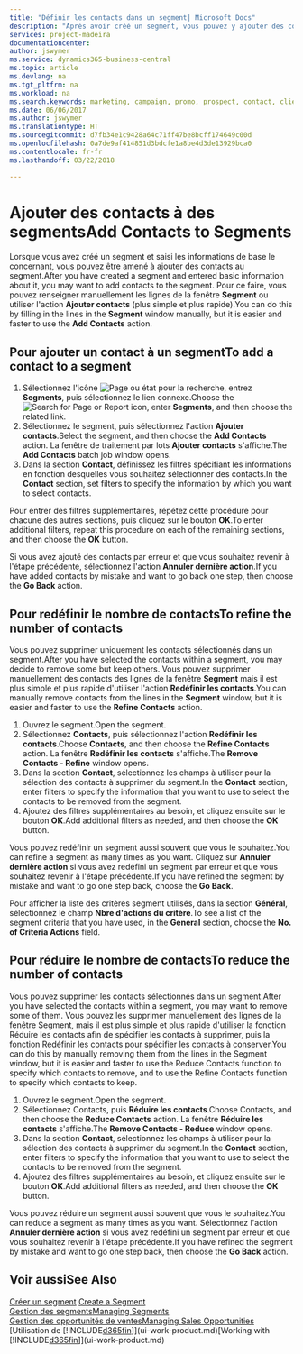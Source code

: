 ```yaml
---
title: "Définir les contacts dans un segment| Microsoft Docs"
description: "Après avoir créé un segment, vous pouvez y ajouter des contacts, par exemple, dans le cadre d'une campagne marketing visant des clients particuliers."
services: project-madeira
documentationcenter: 
author: jswymer
ms.service: dynamics365-business-central
ms.topic: article
ms.devlang: na
ms.tgt_pltfrm: na
ms.workload: na
ms.search.keywords: marketing, campaign, promo, prospect, contact, client, customer
ms.date: 06/06/2017
ms.author: jswymer
ms.translationtype: HT
ms.sourcegitcommit: d7fb34e1c9428a64c71ff47be8bcff174649c00d
ms.openlocfilehash: 0a7de9af414851d3bdcfe1a8be4d3de13929bca0
ms.contentlocale: fr-fr
ms.lasthandoff: 03/22/2018

---
```

# <a name="add-contacts-to-segments"></a><span data-ttu-id="fadde-103">Ajouter des contacts à des segments</span><span class="sxs-lookup"><span data-stu-id="fadde-103">Add Contacts to Segments</span></span>
<span data-ttu-id="fadde-104">Lorsque vous avez créé un segment et saisi les informations de base le concernant, vous pouvez être amené à ajouter des contacts au segment.</span><span class="sxs-lookup"><span data-stu-id="fadde-104">After you have created a segment and entered basic information about it, you may want to add contacts to the segment.</span></span> <span data-ttu-id="fadde-105">Pour ce faire, vous pouvez renseigner manuellement les lignes de la fenêtre **Segment** ou utiliser l'action **Ajouter contacts** (plus simple et plus rapide).</span><span class="sxs-lookup"><span data-stu-id="fadde-105">You can do this by filling in the lines in the **Segment** window manually, but it is easier and faster to use the **Add Contacts** action.</span></span>

## <a name="to-add-a-contact-to-a-segment"></a><span data-ttu-id="fadde-106">Pour ajouter un contact à un segment</span><span class="sxs-lookup"><span data-stu-id="fadde-106">To add a contact to a segment</span></span>
1. <span data-ttu-id="fadde-107">Sélectionnez l'icône ![Page ou état pour la recherche](media/ui-search/search_small.png "Page ou état pour la recherche"), entrez **Segments**, puis sélectionnez le lien connexe.</span><span class="sxs-lookup"><span data-stu-id="fadde-107">Choose the ![Search for Page or Report](media/ui-search/search_small.png "Search for Page or Report icon") icon, enter **Segments**, and then choose the related link.</span></span>  
2. <span data-ttu-id="fadde-108">Sélectionnez le segment, puis sélectionnez l'action **Ajouter contacts**.</span><span class="sxs-lookup"><span data-stu-id="fadde-108">Select the segment, and then choose the **Add Contacts** action.</span></span> <span data-ttu-id="fadde-109">La fenêtre de traitement par lots **Ajouter contacts** s'affiche.</span><span class="sxs-lookup"><span data-stu-id="fadde-109">The **Add Contacts** batch job window opens.</span></span>
3. <span data-ttu-id="fadde-110">Dans la section **Contact**, définissez les filtres spécifiant les informations en fonction desquelles vous souhaitez sélectionner des contacts.</span><span class="sxs-lookup"><span data-stu-id="fadde-110">In the **Contact** section, set filters to specify the information by which you want to select contacts.</span></span>

<span data-ttu-id="fadde-111">Pour entrer des filtres supplémentaires, répétez cette procédure pour chacune des autres sections, puis cliquez sur le bouton **OK**.</span><span class="sxs-lookup"><span data-stu-id="fadde-111">To enter additional filters, repeat this procedure on each of the remaining sections, and then choose the **OK** button.</span></span>

<span data-ttu-id="fadde-112">Si vous avez ajouté des contacts par erreur et que vous souhaitez revenir à l'étape précédente, sélectionnez l'action **Annuler dernière action**.</span><span class="sxs-lookup"><span data-stu-id="fadde-112">If you have added contacts by mistake and want to go back one step, then choose the **Go Back** action.</span></span>

## <a name="to-refine-the-number-of-contacts"></a><span data-ttu-id="fadde-113">Pour redéfinir le nombre de contacts</span><span class="sxs-lookup"><span data-stu-id="fadde-113">To refine the number of contacts</span></span>
<span data-ttu-id="fadde-114">Vous pouvez supprimer uniquement les contacts sélectionnés dans un segment.</span><span class="sxs-lookup"><span data-stu-id="fadde-114">After you have selected the contacts within a segment, you may decide to remove some but keep others.</span></span> <span data-ttu-id="fadde-115">Vous pouvez supprimer manuellement des contacts des lignes de la fenêtre **Segment** mais il est plus simple et plus rapide d'utiliser l'action **Redéfinir les contacts**.</span><span class="sxs-lookup"><span data-stu-id="fadde-115">You can manually remove contacts from the lines in the **Segment** window, but it is easier and faster to use the **Refine Contacts** action.</span></span>

1. <span data-ttu-id="fadde-116">Ouvrez le segment.</span><span class="sxs-lookup"><span data-stu-id="fadde-116">Open the segment.</span></span>
2. <span data-ttu-id="fadde-117">Sélectionnez **Contacts**, puis sélectionnez l'action **Redéfinir les contacts**.</span><span class="sxs-lookup"><span data-stu-id="fadde-117">Choose **Contacts**, and then choose the **Refine Contacts** action.</span></span> <span data-ttu-id="fadde-118">La fenêtre **Redéfinir les contacts** s'affiche.</span><span class="sxs-lookup"><span data-stu-id="fadde-118">The **Remove Contacts - Refine** window opens.</span></span>
3. <span data-ttu-id="fadde-119">Dans la section **Contact**, sélectionnez les champs à utiliser pour la sélection des contacts à supprimer du segment.</span><span class="sxs-lookup"><span data-stu-id="fadde-119">In the **Contact** section, enter filters to specify the information that you want to use to select the contacts to be removed from the segment.</span></span>
4. <span data-ttu-id="fadde-120">Ajoutez des filtres supplémentaires au besoin, et cliquez ensuite sur le bouton **OK**.</span><span class="sxs-lookup"><span data-stu-id="fadde-120">Add additional filters as needed, and then choose the **OK** button.</span></span>

<span data-ttu-id="fadde-121">Vous pouvez redéfinir un segment aussi souvent que vous le souhaitez.</span><span class="sxs-lookup"><span data-stu-id="fadde-121">You can refine a segment as many times as you want.</span></span> <span data-ttu-id="fadde-122">Cliquez sur **Annuler dernière action** si vous avez redéfini un segment par erreur et que vous souhaitez revenir à l'étape précédente.</span><span class="sxs-lookup"><span data-stu-id="fadde-122">If you have refined the segment by mistake and want to go one step back, choose the **Go Back**.</span></span>

<span data-ttu-id="fadde-123">Pour afficher la liste des critères segment utilisés, dans la section **Général**, sélectionnez le champ **Nbre d'actions du critère**.</span><span class="sxs-lookup"><span data-stu-id="fadde-123">To see a list of the segment criteria that you have used, in the **General** section, choose the **No. of Criteria Actions** field.</span></span>

## <a name="to-reduce-the-number-of-contacts"></a><span data-ttu-id="fadde-124">Pour réduire le nombre de contacts</span><span class="sxs-lookup"><span data-stu-id="fadde-124">To reduce the number of contacts</span></span>
<span data-ttu-id="fadde-125">Vous pouvez supprimer les contacts sélectionnés dans un segment.</span><span class="sxs-lookup"><span data-stu-id="fadde-125">After you have selected the contacts within a segment, you may want to remove some of them.</span></span> <span data-ttu-id="fadde-126">Vous pouvez les supprimer manuellement des lignes de la fenêtre Segment, mais il est plus simple et plus rapide d'utiliser la fonction Réduire les contacts afin de spécifier les contacts à supprimer, puis la fonction Redéfinir les contacts pour spécifier les contacts à conserver.</span><span class="sxs-lookup"><span data-stu-id="fadde-126">You can do this by manually removing them from the lines in the Segment window, but it is easier and faster to use the Reduce Contacts function to specify which contacts to remove, and to use the Refine Contacts function to specify which contacts to keep.</span></span>

1. <span data-ttu-id="fadde-127">Ouvrez le segment.</span><span class="sxs-lookup"><span data-stu-id="fadde-127">Open the segment.</span></span>
2. <span data-ttu-id="fadde-128">Sélectionnez Contacts, puis **Réduire les contacts**.</span><span class="sxs-lookup"><span data-stu-id="fadde-128">Choose Contacts, and then choose the **Reduce Contacts** action.</span></span> <span data-ttu-id="fadde-129">La fenêtre **Réduire les contacts** s'affiche.</span><span class="sxs-lookup"><span data-stu-id="fadde-129">The **Remove Contacts - Reduce** window opens.</span></span>
3. <span data-ttu-id="fadde-130">Dans la section **Contact**, sélectionnez les champs à utiliser pour la sélection des contacts à supprimer du segment.</span><span class="sxs-lookup"><span data-stu-id="fadde-130">In the **Contact** section, enter filters to specify the information that you want to use to select the contacts to be removed from the segment.</span></span>
4. <span data-ttu-id="fadde-131">Ajoutez des filtres supplémentaires au besoin, et cliquez ensuite sur le bouton **OK**.</span><span class="sxs-lookup"><span data-stu-id="fadde-131">Add additional filters as needed, and then choose the **OK** button.</span></span>

<span data-ttu-id="fadde-132">Vous pouvez réduire un segment aussi souvent que vous le souhaitez.</span><span class="sxs-lookup"><span data-stu-id="fadde-132">You can reduce a segment as many times as you want.</span></span> <span data-ttu-id="fadde-133">Sélectionnez l'action **Annuler dernière action** si vous avez redéfini un segment par erreur et que vous souhaitez revenir à l'étape précédente.</span><span class="sxs-lookup"><span data-stu-id="fadde-133">If you have refined the segment by mistake and want to go one step back, then choose the **Go Back** action.</span></span>

## <a name="see-also"></a><span data-ttu-id="fadde-134">Voir aussi</span><span class="sxs-lookup"><span data-stu-id="fadde-134">See Also</span></span>
<span data-ttu-id="fadde-135">[Créer un segment](marketing-how-create-segment.md) </span><span class="sxs-lookup"><span data-stu-id="fadde-135">[Create a Segment](marketing-how-create-segment.md) </span></span>  
[<span data-ttu-id="fadde-136">Gestion des segments</span><span class="sxs-lookup"><span data-stu-id="fadde-136">Managing Segments</span></span>](marketing-segments.md)  
[<span data-ttu-id="fadde-137">Gestion des opportunités de ventes</span><span class="sxs-lookup"><span data-stu-id="fadde-137">Managing Sales Opportunities</span></span>](marketing-manage-sales-opportunities.md)  
<span data-ttu-id="fadde-138">[Utilisation de [!INCLUDE[d365fin](includes/d365fin_md.md)]](ui-work-product.md)</span><span class="sxs-lookup"><span data-stu-id="fadde-138">[Working with [!INCLUDE[d365fin](includes/d365fin_md.md)]](ui-work-product.md)</span></span>  

